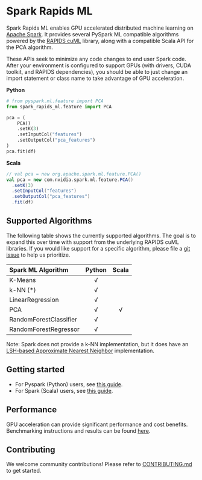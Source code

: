 # Spark Rapids ML

Spark Rapids ML enables GPU accelerated distributed machine learning on [Apache Spark](https://spark.apache.org/).  It provides several PySpark ML compatible algorithms powered by the [RAPIDS cuML](https://docs.rapids.ai/api/cuml/stable/) library, along with a compatible Scala API for the PCA algorithm.

These APIs seek to minimize any code changes to end user Spark code.  After your environment is configured to support GPUs (with drivers, CUDA toolkit, and RAPIDS dependencies), you should be able to just change an import statement or class name to take advantage of GPU acceleration.

**Python**
```python
# from pyspark.ml.feature import PCA
from spark_rapids_ml.feature import PCA

pca = (
    PCA()
    .setK(3)
    .setInputCol("features")
    .setOutputCol("pca_features")
)
pca.fit(df)
```

**Scala**
```scala
// val pca = new org.apache.spark.ml.feature.PCA()
val pca = new com.nvidia.spark.ml.feature.PCA()
  .setK(3)
  .setInputCol("features")
  .setOutputCol("pca_features")
  .fit(df)
```

## Supported Algorithms

The following table shows the currently supported algorithms.  The goal is to expand this over time with support from the underlying RAPIDS cuML libraries.  If you would like support for a specific algorithm, please file a [git issue](https://github.com/NVIDIA/spark-rapids-ml/issues) to help us prioritize.

| Spark ML Algorithm     | Python | Scala |
| :--------------------- | :----: | :---: |
| K-Means                |   √    |       |
| k-NN (*)               |   √    |       |
| LinearRegression       |   √    |       |
| PCA                    |   √    |   √   |
| RandomForestClassifier |   √    |       |
| RandomForestRegressor  |   √    |       |

Note: Spark does not provide a k-NN implementation, but it does have an [LSH-based Approximate Nearest Neighbor](https://spark.apache.org/docs/latest/ml-features.html#approximate-nearest-neighbor-search) implementation.

## Getting started

- For Pyspark (Python) users, see [this guide](README_python.md).
- For Spark (Scala) users, see [this guide](README_scala.md).

## Performance

GPU acceleration can provide significant performance and cost benefits.  Benchmarking instructions and results can be found [here](benchmark/README.md).

## Contributing

We welcome community contributions!  Please refer to [CONTRIBUTING.md](CONTRIBUTING.md) to get started.